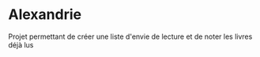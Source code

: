 # Alexandrie
Projet permettant de créer une liste d'envie de lecture et de noter les livres déjà lus
